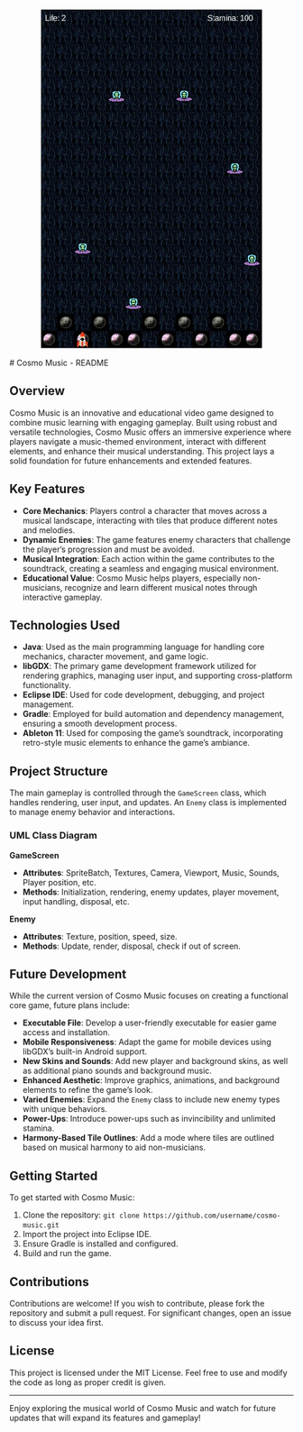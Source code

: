<p align="center">
  <img src="CosmoMusic2.jpg" alt="Cosmo Music">
</p>
# Cosmo Music - README

## Overview
Cosmo Music is an innovative and educational video game designed to combine music learning with engaging gameplay. Built using robust and versatile technologies, Cosmo Music offers an immersive experience where players navigate a music-themed environment, interact with different elements, and enhance their musical understanding. This project lays a solid foundation for future enhancements and extended features.

## Key Features
- **Core Mechanics**: Players control a character that moves across a musical landscape, interacting with tiles that produce different notes and melodies.
- **Dynamic Enemies**: The game features enemy characters that challenge the player’s progression and must be avoided.
- **Musical Integration**: Each action within the game contributes to the soundtrack, creating a seamless and engaging musical environment.
- **Educational Value**: Cosmo Music helps players, especially non-musicians, recognize and learn different musical notes through interactive gameplay.

## Technologies Used
- **Java**: Used as the main programming language for handling core mechanics, character movement, and game logic.
- **libGDX**: The primary game development framework utilized for rendering graphics, managing user input, and supporting cross-platform functionality.
- **Eclipse IDE**: Used for code development, debugging, and project management.
- **Gradle**: Employed for build automation and dependency management, ensuring a smooth development process.
- **Ableton 11**: Used for composing the game’s soundtrack, incorporating retro-style music elements to enhance the game’s ambiance.

## Project Structure
The main gameplay is controlled through the `GameScreen` class, which handles rendering, user input, and updates. An `Enemy` class is implemented to manage enemy behavior and interactions.

### UML Class Diagram
**GameScreen**
- **Attributes**: SpriteBatch, Textures, Camera, Viewport, Music, Sounds, Player position, etc.
- **Methods**: Initialization, rendering, enemy updates, player movement, input handling, disposal, etc.

**Enemy**
- **Attributes**: Texture, position, speed, size.
- **Methods**: Update, render, disposal, check if out of screen.

## Future Development
While the current version of Cosmo Music focuses on creating a functional core game, future plans include:
- **Executable File**: Develop a user-friendly executable for easier game access and installation.
- **Mobile Responsiveness**: Adapt the game for mobile devices using libGDX’s built-in Android support.
- **New Skins and Sounds**: Add new player and background skins, as well as additional piano sounds and background music.
- **Enhanced Aesthetic**: Improve graphics, animations, and background elements to refine the game’s look.
- **Varied Enemies**: Expand the `Enemy` class to include new enemy types with unique behaviors.
- **Power-Ups**: Introduce power-ups such as invincibility and unlimited stamina.
- **Harmony-Based Tile Outlines**: Add a mode where tiles are outlined based on musical harmony to aid non-musicians.

## Getting Started
To get started with Cosmo Music:
1. Clone the repository: `git clone https://github.com/username/cosmo-music.git`
2. Import the project into Eclipse IDE.
3. Ensure Gradle is installed and configured.
4. Build and run the game.

## Contributions
Contributions are welcome! If you wish to contribute, please fork the repository and submit a pull request. For significant changes, open an issue to discuss your idea first.

## License
This project is licensed under the MIT License. Feel free to use and modify the code as long as proper credit is given.

---

Enjoy exploring the musical world of Cosmo Music and watch for future updates that will expand its features and gameplay!
